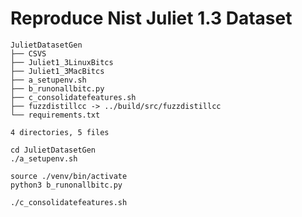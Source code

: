 # Reproduce Nist Juliet 1.3 Dataset

```text
JulietDatasetGen
├── CSVS
├── Juliet1_3LinuxBitcs
├── Juliet1_3MacBitcs
├── a_setupenv.sh
├── b_runonallbitc.py
├── c_consolidatefeatures.sh
├── fuzzdistillcc -> ../build/src/fuzzdistillcc
└── requirements.txt

4 directories, 5 files
```

```shell
cd JulietDatasetGen
./a_setupenv.sh
```

```shell
source ./venv/bin/activate
python3 b_runonallbitc.py
```

```shell
./c_consolidatefeatures.sh
```